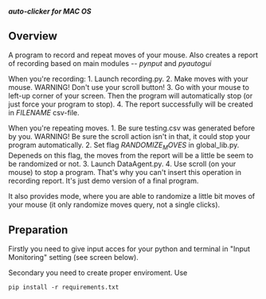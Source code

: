 ##### auto-clicker for MAC OS

## Overview

A program to record and repeat moves of your mouse. Also creates a report of recording based on main modules -- $pynput$ and $pyautogui$

When you're recording:
    1. Launch recording.py. 
    2. Make moves with your mouse. WARNING! Don't use your scroll button!
    3. Go with your mouse to left-up corner of your screen. Then the program will automatically stop (or just force your program to stop).
    4. The report successfully will be created in $FILENAME$ csv-file.

When you're repeating moves.
    1. Be sure testing.csv was generated before by you. WARNING! Be sure the scroll action isn't in that, it could stop your program automatically.
    2. Set flag $RANDOMIZE_MOVES$ in global_lib.py. Depeneds on this flag, the moves from the report will be a little be seem to be randomized or not.
    3. Launch DataAgent.py. 
    4. Use scroll (on your mouse) to stop a program. That's why you can't insert this operation in recording report. It's just demo version of a final program.

It also provides mode, where you are able to randomize a little bit moves of your mouse (it only randomize moves query, not a single clicks). 

## Preparation

Firstly you need to give input acces for your python and terminal in "Input Monitoring" setting (see screen below).

Secondary you need to create proper enviroment. Use

```pip install -r requirements.txt``` 


